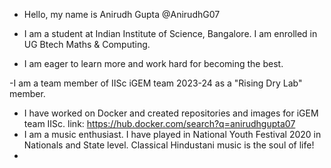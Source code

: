 - Hello, my name is Anirudh Gupta @AnirudhG07
- I am a student at Indian Institute of Science, Bangalore. I am enrolled in UG Btech Maths & Computing.

- I am eager to learn more and work hard for becoming the best. 

-I am a team member of IISc iGEM team 2023-24 as a "Rising Dry Lab" member.


- I have worked on Docker and created repositories and images for iGEM team IISc. link: https://hub.docker.com/search?q=anirudhgupta07
- I am a music enthusiast. I have played in National Youth Festival 2020 in Nationals and State level. Classical Hindustani music is the soul of life!
- 

